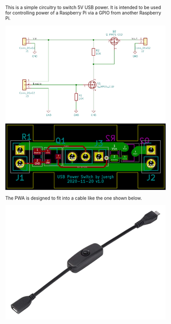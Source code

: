 This is a simple circuitry to switch 5V USB power. It is intended to be used
for controlling power of a Raspberry Pi via a GPIO from another Raspberry Pi.

![USB Power Switch Schematics](/images/schematics.png)
![USB Power Switch PCB](/images/pcb.png)

The PWA is designed to fit into a cable like the one shown below.

![USB Power Switch Cable](/images/cable.png)
